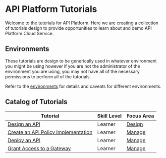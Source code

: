 # API Platform Tutorials

Welcome to the tutorials for API Platform.  Here we are creating a collection of tutorials design to provide opportunities to learn about and demo API Platform Cloud Service.

## Environments
These tutorials are design to be generically used in whatever environment you might be using however if you are not the administrator of the environment you are using, you may not have all of the necessary permissions to perform all of the tutorials.  

Refer to the [environments](../environments/README.md) for details and caveats for different environments.

## Catalog of Tutorials

Tutorial | Skill Level | Focus Area 
--- | --- | --- 
[Design an API](./design/design_api) | Learner | [Design](./tutorials/design) 
[Create an API Policy Implementation](./manage/apis/create_api) | Learner | [Manage](./tutorials/manage)
[Deploy an API](./manage/apis/deploy_api) | Learner | [Manage](./tutorials/manage)
[Grant Access to a Gateway](./manage/gateways/grants) | Learner | [Manage](./tutorials/manage)